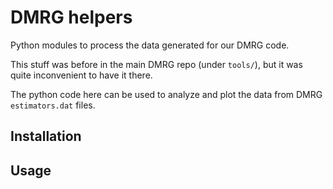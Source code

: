DMRG helpers
============

Python modules to process the data generated for our DMRG code.

This stuff was before in the main DMRG repo (under `tools/`), but it was quite
inconvenient to have it there. 

The python code here can be used to analyze and plot the data from DMRG
`estimators.dat` files.

Installation
------------

Usage
-----

